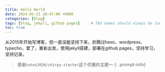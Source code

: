 ```yaml
---
title: Hello World
date: 2024-05-21 20:47:00 +0800
categories: [blog]
tags: [blog, jekyll, github pages]     # TAG names should always be lowercase
toc: true
---
```


从2015年开始写博客，但一直没能坚持下来，折腾过hexo、wordpress、typecho，累了，重新出发，使用jekyll搭建，部署在github pages，坚持学习，坚持记录。

> 感谢`cotes2020/chirpy-starter`这个优雅的主题～
{: .prompt-info}

